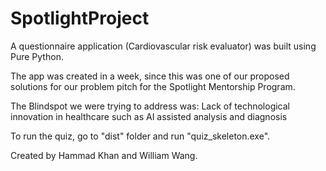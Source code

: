 # SpotlightProject

A questionnaire application (Cardiovascular risk evaluator) was built using Pure Python. 

The app was created in a week, since this was one of our proposed solutions for our problem pitch for the Spotlight Mentorship Program.

The Blindspot we were trying to address was:
Lack of technological innovation in healthcare such as AI assisted analysis and diagnosis

To run the quiz, go to "dist" folder and run "quiz_skeleton.exe".

Created by Hammad Khan and William Wang.

